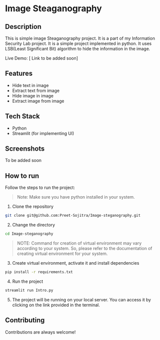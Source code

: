 # Image Steaganography

## Description

This is simple image Steaganography project. It is a part of my Information Security Lab project. It is a simple project implemented in python. It uses LSB(Least Significant Bit) algorithm to hide the information in the image.

Live Demo: [ Link to be added soon]

## Features

- Hide text in image
- Extract text from image
- Hide image in image
- Extract image from image

## Tech Stack

- Python
- Streamlit (for implementing UI)

## Screenshots

To be added soon

## How to run

Follow the steps to run the project:

> Note: Make sure you have python installed in your system.

1. Clone the repository

```bash
git clone git@github.com:Preet-Sojitra/Image-steganography.git
```

2. Change the directory

```bash
cd Image-steganography
```

> NOTE: Command for creation of virtual environment may vary according to your system. So, please refer to the documentation of creating virtual environment for your system.

3. Create virtual environment, activate it and install dependencies

```bash
pip install -r requirements.txt
```

4. Run the project

```bash
streamlit run Intro.py
```

5. The project will be running on your local server. You can access it by clicking on the link provided in the terminal.

## Contributing

Contributions are always welcome!
